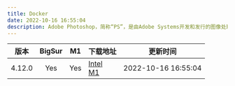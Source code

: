```yaml
---
title: Docker
date: 2022-10-16 16:55:04
description: Adobe Photoshop，简称“PS”，是由Adobe Systems开发和发行的图像处理软件。Photoshop主要处理以像素所构成的数字图像。使用其众多的编修与绘图工具，可以有效地进行图片编辑和创造工作。PS 有很多功能，在图像、图形、文字、视频、出版等各方面都有涉及。
---
```


|  版本  | BigSur |  M1   | 下载地址                                                                                      | 更新时间            |
| :----: | :----: | :---: | --------------------------------------------------------------------------------------------- | ------------------- |
| 4.12.0 |  Yes   |  Yes  | [Intel](https://www.123pan.com/s/6VOKVv-76IGh)<br>[M1](https://www.123pan.com/s/6VOKVv-b6IGh) | 2022-10-16 16:55:04 |